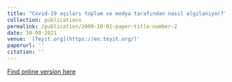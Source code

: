 ```yaml
---
title: "Covid-19 aşıları toplum ve medya tarafından nasıl algılanıyor?"
collection: publications
permalink: /publication/2009-10-01-paper-title-number-2
date: 30-09-2021
venue: '[Teyit.org](https://en.teyit.org/)'
paperurl: ''
citation: ''
---
```


[Find online version here](https://teyit.org/teyitpedia-turkiyede-covid-19-asilari-toplum-tarafindan-nasil-algilaniyor)



